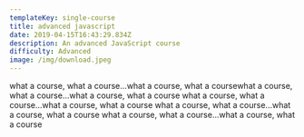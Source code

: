 ```yaml
---
templateKey: single-course
title: advanced javascript
date: 2019-04-15T16:43:29.834Z
description: An advanced JavaScript course
difficulty: Advanced
image: /img/download.jpeg
---
```

what a course, what a course...what a course, what a coursewhat a course, what a course...what a course, what a course
what a course, what a course...what a course, what a course
what a course, what a course...what a course, what a course
what a course, what a course...what a course, what a course

